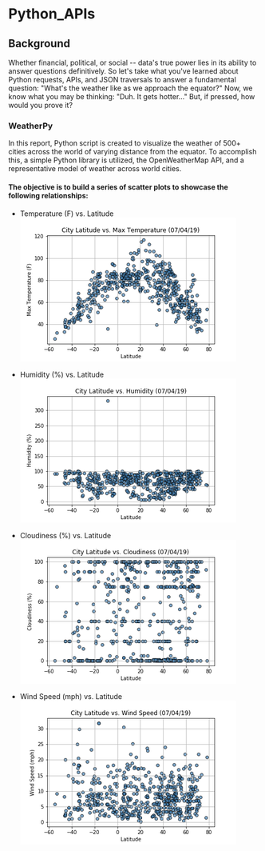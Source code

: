 # Python_APIs

## Background
Whether financial, political, or social -- data's true power lies in its ability to answer questions definitively. So let's take what you've learned about Python requests, APIs, and JSON traversals to answer a fundamental question: "What's the weather like as we approach the equator?"
Now, we know what you may be thinking: "Duh. It gets hotter..."
But, if pressed, how would you prove it?

### WeatherPy
In this report, Python script is created to visualize the weather of 500+ cities across the world of varying distance from the equator. To accomplish this, a simple Python library is utilized, the OpenWeatherMap API, and a representative model of weather across world cities.

#### The objective is to build a series of scatter plots to showcase the following relationships:
* Temperature (F) vs. Latitude
![temp](https://github.com/ofunkey/Python_APIs/blob/master/Python_APIs/MaxTemp_vs_Latitude.png 'temp')

* Humidity (%) vs. Latitude
![humid](https://github.com/ofunkey/Python_APIs/blob/master/Python_APIs/Lat_vs_Humidity.png 'humid')

* Cloudiness (%) vs. Latitude
![cloudy](https://github.com/ofunkey/Python_APIs/blob/master/Python_APIs/Lat_vs_Cloudiness.png 'cloudy')

* Wind Speed (mph) vs. Latitude
![wind](https://github.com/ofunkey/Python_APIs/blob/master/Python_APIs/Lat_Vs_WindSpeed.png 'wind')
